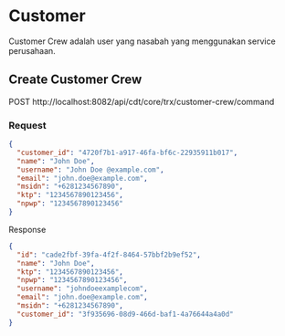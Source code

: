 Customer
=============================

Customer Crew adalah user yang nasabah yang menggunakan service perusahaan.

## Create Customer Crew

POST http://localhost:8082/api/cdt/core/trx/customer-crew/command

### Request
```json
{
  "customer_id": "4720f7b1-a917-46fa-bf6c-22935911b017",
  "name": "John Doe",
  "username": "John Doe @example.com",
  "email": "john.doe@example.com",
  "msidn": "+6281234567890",
  "ktp": "1234567890123456",
  "npwp": "1234567890123456"
}

```

Response
```json
{
  "id": "cade2fbf-39fa-4f2f-8464-57bbf2b9ef52",
  "name": "John Doe",
  "ktp": "1234567890123456",
  "npwp": "1234567890123456",
  "username": "johndoeexamplecom",
  "email": "john.doe@example.com",
  "msidn": "+6281234567890",
  "customer_id": "3f935696-08d9-466d-baf1-4a76644a4a0d"
}
```
